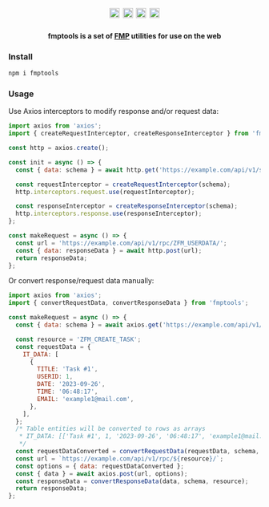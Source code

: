 <h1 align="center">
  <a href="https://www.npmjs.com/package/fmptools"><img alt="npm-badge" src="https://img.shields.io/npm/v/fmptools.svg?colorB=ff733e" height="20"></a>
  <a href="https://www.npmjs.com/package/fmptools"><img alt="npm-downloads-badge" src="https://img.shields.io/npm/dm/fmptools.svg?colorB=53aabb" height="20"></a>
  <a href="https://www.npmjs.com/package/fmptools"><img alt="npm-downloads-badge" src="https://img.shields.io/npm/dt/fmptools.svg" height="20"></a>
  <a href="https://github.com/vitalygashkov/fmptools/blob/master/LICENSE"><img src="https://img.shields.io/npm/l/fmptools" alt="license-badge" height="20"></a>
</h1>
<h4 align="center">fmptools is a set of <a href="https://www.fsight.ru/en/mobile-platform/" title="Foresight Mobile Platform">FMP</a> utilities for use on the web</h4>

### Install

```sh
npm i fmptools
```

### Usage

Use Axios interceptors to modify response and/or request data:

```javascript
import axios from 'axios';
import { createRequestInterceptor, createResponseInterceptor } from 'fmptools';

const http = axios.create();

const init = async () => {
  const { data: schema } = await http.get('https://example.com/api/v1/schema');

  const requestInterceptor = createRequestInterceptor(schema);
  http.interceptors.request.use(requestInterceptor);

  const responseInterceptor = createResponseInterceptor(schema);
  http.interceptors.response.use(responseInterceptor);
};

const makeRequest = async () => {
  const url = 'https://example.com/api/v1/rpc/ZFM_USERDATA/';
  const { data: responseData } = await http.post(url);
  return responseData;
};
```

Or convert response/request data manually:

```javascript
import axios from 'axios';
import { convertRequestData, convertResponseData } from 'fmptools';

const makeRequest = async () => {
  const { data: schema } = await axios.get('https://example.com/api/v1/schema');

  const resource = 'ZFM_CREATE_TASK';
  const requestData = {
    IT_DATA: [
      {
        TITLE: 'Task #1',
        USERID: 1,
        DATE: '2023-09-26',
        TIME: '06:48:17',
        EMAIL: 'example1@mail.com',
      },
    ],
  };
  /* Table entities will be converted to rows as arrays
   * IT_DATA: [['Task #1', 1, '2023-09-26', '06:48:17', 'example1@mail.com']]
   */
  const requestDataConverted = convertRequestData(requestData, schema, resource);
  const url = `https://example.com/api/v1/rpc/${resource}/`;
  const options = { data: requestDataConverted };
  const { data } = await axios.post(url, options);
  const responseData = convertResponseData(data, schema, resource);
  return responseData;
};
```
